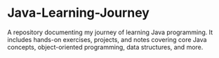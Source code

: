 # Java-Learning-Journey
A repository documenting my journey of learning Java programming. It includes hands-on exercises, projects, and notes covering core Java concepts, object-oriented programming, data structures, and more.
